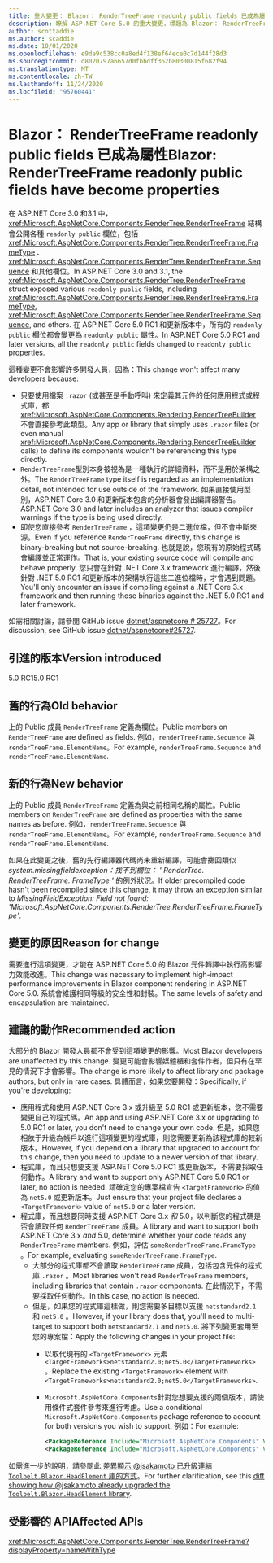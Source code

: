 ```yaml
---
title: 重大變更： Blazor： RenderTreeFrame readonly public fields 已成為屬性
description: 瞭解 ASP.NET Core 5.0 的重大變更，標題為 Blazor： RenderTreeFrame readonly public fields 已成為屬性
author: scottaddie
ms.author: scaddie
ms.date: 10/01/2020
ms.openlocfilehash: e9da9c538cc0a8ed4f138ef64ece0c7d144f28d3
ms.sourcegitcommit: d8020797a6657d0fbbdff362b80300815f682f94
ms.translationtype: MT
ms.contentlocale: zh-TW
ms.lasthandoff: 11/24/2020
ms.locfileid: "95760441"
---
```

# <a name="blazor-rendertreeframe-readonly-public-fields-have-become-properties"></a><span data-ttu-id="76122-103">Blazor： RenderTreeFrame readonly public fields 已成為屬性</span><span class="sxs-lookup"><span data-stu-id="76122-103">Blazor: RenderTreeFrame readonly public fields have become properties</span></span>

<span data-ttu-id="76122-104">在 ASP.NET Core 3.0 和3.1 中， <xref:Microsoft.AspNetCore.Components.RenderTree.RenderTreeFrame> 結構會公開各種 `readonly public` 欄位，包括 <xref:Microsoft.AspNetCore.Components.RenderTree.RenderTreeFrame.FrameType> 、 <xref:Microsoft.AspNetCore.Components.RenderTree.RenderTreeFrame.Sequence> 和其他欄位。</span><span class="sxs-lookup"><span data-stu-id="76122-104">In ASP.NET Core 3.0 and 3.1, the <xref:Microsoft.AspNetCore.Components.RenderTree.RenderTreeFrame> struct exposed various `readonly public` fields, including <xref:Microsoft.AspNetCore.Components.RenderTree.RenderTreeFrame.FrameType>, <xref:Microsoft.AspNetCore.Components.RenderTree.RenderTreeFrame.Sequence>, and others.</span></span> <span data-ttu-id="76122-105">在 ASP.NET Core 5.0 RC1 和更新版本中，所有的 `readonly public` 欄位都會變更為 `readonly public` 屬性。</span><span class="sxs-lookup"><span data-stu-id="76122-105">In ASP.NET Core 5.0 RC1 and later versions, all the `readonly public` fields changed to `readonly public` properties.</span></span>

<span data-ttu-id="76122-106">這種變更不會影響許多開發人員，因為：</span><span class="sxs-lookup"><span data-stu-id="76122-106">This change won't affect many developers because:</span></span>

* <span data-ttu-id="76122-107">只要使用檔案 `.razor` (或甚至是手動呼叫) 來定義其元件的任何應用程式或程式庫，都 <xref:Microsoft.AspNetCore.Components.Rendering.RenderTreeBuilder> 不會直接參考此類型。</span><span class="sxs-lookup"><span data-stu-id="76122-107">Any app or library that simply uses `.razor` files (or even manual <xref:Microsoft.AspNetCore.Components.Rendering.RenderTreeBuilder> calls) to define its components wouldn't be referencing this type directly.</span></span>
* <span data-ttu-id="76122-108">`RenderTreeFrame`型別本身被視為是一種執行的詳細資料，而不是用於架構之外。</span><span class="sxs-lookup"><span data-stu-id="76122-108">The `RenderTreeFrame` type itself is regarded as an implementation detail, not intended for use outside of the framework.</span></span> <span data-ttu-id="76122-109">如果直接使用型別，ASP.NET Core 3.0 和更新版本包含的分析器會發出編譯器警告。</span><span class="sxs-lookup"><span data-stu-id="76122-109">ASP.NET Core 3.0 and later includes an analyzer that issues compiler warnings if the type is being used directly.</span></span>
* <span data-ttu-id="76122-110">即使您直接參考 `RenderTreeFrame` ，這項變更仍是二進位檔，但不會中斷來源。</span><span class="sxs-lookup"><span data-stu-id="76122-110">Even if you reference `RenderTreeFrame` directly, this change is binary-breaking but not source-breaking.</span></span> <span data-ttu-id="76122-111">也就是說，您現有的原始程式碼會編譯並正常運作。</span><span class="sxs-lookup"><span data-stu-id="76122-111">That is, your existing source code will compile and behave properly.</span></span> <span data-ttu-id="76122-112">您只會在針對 .NET Core 3.x framework 進行編譯，然後針對 .NET 5.0 RC1 和更新版本的架構執行這些二進位檔時，才會遇到問題。</span><span class="sxs-lookup"><span data-stu-id="76122-112">You'll only encounter an issue if compiling against a .NET Core 3.x framework and then running those binaries against the .NET 5.0 RC1 and later framework.</span></span>

<span data-ttu-id="76122-113">如需相關討論，請參閱 GitHub issue [dotnet/aspnetcore # 25727](https://github.com/dotnet/aspnetcore/issues/25727)。</span><span class="sxs-lookup"><span data-stu-id="76122-113">For discussion, see GitHub issue [dotnet/aspnetcore#25727](https://github.com/dotnet/aspnetcore/issues/25727).</span></span>

## <a name="version-introduced"></a><span data-ttu-id="76122-114">引進的版本</span><span class="sxs-lookup"><span data-stu-id="76122-114">Version introduced</span></span>

<span data-ttu-id="76122-115">5.0 RC1</span><span class="sxs-lookup"><span data-stu-id="76122-115">5.0 RC1</span></span>

## <a name="old-behavior"></a><span data-ttu-id="76122-116">舊的行為</span><span class="sxs-lookup"><span data-stu-id="76122-116">Old behavior</span></span>

<span data-ttu-id="76122-117">上的 Public 成員 `RenderTreeFrame` 定義為欄位。</span><span class="sxs-lookup"><span data-stu-id="76122-117">Public members on `RenderTreeFrame` are defined as fields.</span></span> <span data-ttu-id="76122-118">例如，`renderTreeFrame.Sequence` 與 `renderTreeFrame.ElementName`。</span><span class="sxs-lookup"><span data-stu-id="76122-118">For example, `renderTreeFrame.Sequence` and `renderTreeFrame.ElementName`.</span></span>

## <a name="new-behavior"></a><span data-ttu-id="76122-119">新的行為</span><span class="sxs-lookup"><span data-stu-id="76122-119">New behavior</span></span>

<span data-ttu-id="76122-120">上的 Public 成員 `RenderTreeFrame` 定義為與之前相同名稱的屬性。</span><span class="sxs-lookup"><span data-stu-id="76122-120">Public members on `RenderTreeFrame` are defined as properties with the same names as before.</span></span> <span data-ttu-id="76122-121">例如，`renderTreeFrame.Sequence` 與 `renderTreeFrame.ElementName`。</span><span class="sxs-lookup"><span data-stu-id="76122-121">For example, `renderTreeFrame.Sequence` and `renderTreeFrame.ElementName`.</span></span>

<span data-ttu-id="76122-122">如果在此變更之後，舊的先行編譯器代碼尚未重新編譯，可能會擲回類似 *system.missingfieldexception：找不到欄位： ' RenderTree. RenderTreeFrame. FrameType '* 的例外狀況。</span><span class="sxs-lookup"><span data-stu-id="76122-122">If older precompiled code hasn't been recompiled since this change, it may throw an exception similar to *MissingFieldException: Field not found: 'Microsoft.AspNetCore.Components.RenderTree.RenderTreeFrame.FrameType'*.</span></span>

## <a name="reason-for-change"></a><span data-ttu-id="76122-123">變更的原因</span><span class="sxs-lookup"><span data-stu-id="76122-123">Reason for change</span></span>

<span data-ttu-id="76122-124">需要進行這項變更，才能在 ASP.NET Core 5.0 的 Blazor 元件轉譯中執行高影響力效能改進。</span><span class="sxs-lookup"><span data-stu-id="76122-124">This change was necessary to implement high-impact performance improvements in Blazor component rendering in ASP.NET Core 5.0.</span></span> <span data-ttu-id="76122-125">系統會維護相同等級的安全性和封裝。</span><span class="sxs-lookup"><span data-stu-id="76122-125">The same levels of safety and encapsulation are maintained.</span></span>

## <a name="recommended-action"></a><span data-ttu-id="76122-126">建議的動作</span><span class="sxs-lookup"><span data-stu-id="76122-126">Recommended action</span></span>

<span data-ttu-id="76122-127">大部分的 Blazor 開發人員都不會受到這項變更的影響。</span><span class="sxs-lookup"><span data-stu-id="76122-127">Most Blazor developers are unaffected by this change.</span></span> <span data-ttu-id="76122-128">變更可能會影響媒體櫃和套件作者，但只有在罕見的情況下才會影響。</span><span class="sxs-lookup"><span data-stu-id="76122-128">The change is more likely to affect library and package authors, but only in rare cases.</span></span> <span data-ttu-id="76122-129">具體而言，如果您要開發：</span><span class="sxs-lookup"><span data-stu-id="76122-129">Specifically, if you're developing:</span></span>

* <span data-ttu-id="76122-130">應用程式和使用 ASP.NET Core 3.x 或升級至 5.0 RC1 或更新版本，您不需要變更自己的程式碼。</span><span class="sxs-lookup"><span data-stu-id="76122-130">An app and using ASP.NET Core 3.x or upgrading to 5.0 RC1 or later, you don't need to change your own code.</span></span> <span data-ttu-id="76122-131">但是，如果您相依于升級為帳戶以進行這項變更的程式庫，則您需要更新為該程式庫的較新版本。</span><span class="sxs-lookup"><span data-stu-id="76122-131">However, if you depend on a library that upgraded to account for this change, then you need to update to a newer version of that library.</span></span>
* <span data-ttu-id="76122-132">程式庫，而且只想要支援 ASP.NET Core 5.0 RC1 或更新版本，不需要採取任何動作。</span><span class="sxs-lookup"><span data-stu-id="76122-132">A library and want to support only ASP.NET Core 5.0 RC1 or later, no action is needed.</span></span> <span data-ttu-id="76122-133">請確定您的專案檔宣告 `<TargetFramework>` 的值為 `net5.0` 或更新版本。</span><span class="sxs-lookup"><span data-stu-id="76122-133">Just ensure that your project file declares a `<TargetFramework>` value of `net5.0` or a later version.</span></span>
* <span data-ttu-id="76122-134">程式庫，而且想要同時支援 ASP.NET Core 3.x *和* 5.0，以判斷您的程式碼是否會讀取任何 `RenderTreeFrame` 成員。</span><span class="sxs-lookup"><span data-stu-id="76122-134">A library and want to support both ASP.NET Core 3.x *and* 5.0, determine whether your code reads any `RenderTreeFrame` members.</span></span> <span data-ttu-id="76122-135">例如，評估 `someRenderTreeFrame.FrameType` 。</span><span class="sxs-lookup"><span data-stu-id="76122-135">For example, evaluating `someRenderTreeFrame.FrameType`.</span></span>
  * <span data-ttu-id="76122-136">大部分的程式庫都不會讀取 `RenderTreeFrame` 成員，包括包含元件的程式庫 `.razor` 。</span><span class="sxs-lookup"><span data-stu-id="76122-136">Most libraries won't read `RenderTreeFrame` members, including libraries that contain `.razor` components.</span></span> <span data-ttu-id="76122-137">在此情況下，不需要採取任何動作。</span><span class="sxs-lookup"><span data-stu-id="76122-137">In this case, no action is needed.</span></span>
  * <span data-ttu-id="76122-138">但是，如果您的程式庫這樣做，則您需要多目標以支援 `netstandard2.1` 和 `net5.0` 。</span><span class="sxs-lookup"><span data-stu-id="76122-138">However, if your library does that, you'll need to multi-target to support both `netstandard2.1` and `net5.0`.</span></span> <span data-ttu-id="76122-139">將下列變更套用至您的專案檔：</span><span class="sxs-lookup"><span data-stu-id="76122-139">Apply the following changes in your project file:</span></span>
    * <span data-ttu-id="76122-140">以取代現有的 `<TargetFramework>` 元素 `<TargetFrameworks>netstandard2.0;net5.0</TargetFrameworks>` 。</span><span class="sxs-lookup"><span data-stu-id="76122-140">Replace the existing `<TargetFramework>` element with `<TargetFrameworks>netstandard2.0;net5.0</TargetFrameworks>`.</span></span>
    * <span data-ttu-id="76122-141">`Microsoft.AspNetCore.Components`針對您想要支援的兩個版本，請使用條件式套件參考來進行考慮。</span><span class="sxs-lookup"><span data-stu-id="76122-141">Use a conditional `Microsoft.AspNetCore.Components` package reference to account for both versions you wish to support.</span></span> <span data-ttu-id="76122-142">例如：</span><span class="sxs-lookup"><span data-stu-id="76122-142">For example:</span></span>

        ```xml
        <PackageReference Include="Microsoft.AspNetCore.Components" Version="3.0.0" Condition="'$(TargetFramework)' == 'netstandard2.0'" />
        <PackageReference Include="Microsoft.AspNetCore.Components" Version="5.0.0-rc.1.*" Condition="'$(TargetFramework)' != 'netstandard2.0'" />
        ```

<span data-ttu-id="76122-143">如需進一步的說明，請參閱此 [差異顯示 @jsakamoto 已升級連結 `Toolbelt.Blazor.HeadElement` 庫的方式](https://github.com/jsakamoto/Toolbelt.Blazor.HeadElement/commit/090df430ba725f9420d412753db8104e8c32bf51)。</span><span class="sxs-lookup"><span data-stu-id="76122-143">For further clarification, see this [diff showing how @jsakamoto already upgraded the `Toolbelt.Blazor.HeadElement` library](https://github.com/jsakamoto/Toolbelt.Blazor.HeadElement/commit/090df430ba725f9420d412753db8104e8c32bf51).</span></span>

## <a name="affected-apis"></a><span data-ttu-id="76122-144">受影響的 API</span><span class="sxs-lookup"><span data-stu-id="76122-144">Affected APIs</span></span>

<xref:Microsoft.AspNetCore.Components.RenderTree.RenderTreeFrame?displayProperty=nameWithType>

<!--

### Category

ASP.NET Core

### Affected APIs

`T:Microsoft.AspNetCore.Components.RenderTree.RenderTreeFrame`

-->
